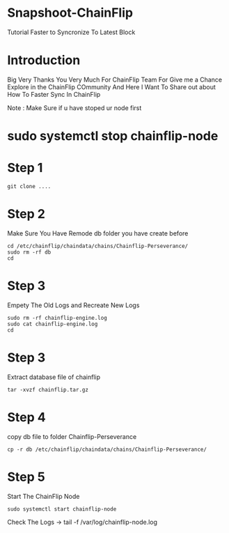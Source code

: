 # Snapshoot-ChainFlip
Tutorial Faster to Syncronize To Latest Block

# Introduction
Big Very Thanks You Very Much For ChainFlip Team For Give me a Chance Explore in the ChainFlip COmmunity
And Here I Want To Share out about How To Faster Sync In ChainFlip

Note : Make Sure if u have stoped ur node first 
# sudo systemctl stop chainflip-node

# Step 1 
``` 
git clone ....

```

# Step 2
Make Sure You Have Remode db folder you have create before
``` 
cd /etc/chainflip/chaindata/chains/Chainflip-Perseverance/
sudo rm -rf db
cd
```

# Step 3
Empety The Old Logs and Recreate New Logs 
``` cd /var/log/chainflip-engine.log
sudo rm -rf chainflip-engine.log
sudo cat chainflip-engine.log
cd
```


# Step 3 
Extract database file of chainflip
``` 
tar -xvzf chainflip.tar.gz 
```

# Step 4
copy db file to folder Chainflip-Perseverance
```
cp -r db /etc/chainflip/chaindata/chains/Chainflip-Perseverance/
```

# Step 5
Start The ChainFlip Node
```
sudo systemctl start chainflip-node
```
Check The Logs
-> tail -f /var/log/chainflip-node.log
